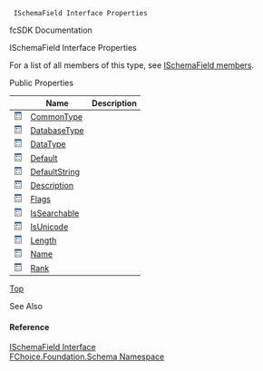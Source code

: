 ﻿     ISchemaField Interface Properties                                                   

fcSDK Documentation

ISchemaField Interface Properties

For a list of all members of this type, see [ISchemaField members](fcSDK~FChoice.Foundation.Schema.ISchemaField_members.md).

Public Properties

|   | Name | Description |
| --- | --- | --- |
| ![ Property](dotnetimages/Property.png) | [CommonType](fcSDK~FChoice.Foundation.Schema.ISchemaField~CommonType.md) |   |
| ![ Property](dotnetimages/Property.png) | [DatabaseType](fcSDK~FChoice.Foundation.Schema.ISchemaField~DatabaseType.md) |   |
| ![ Property](dotnetimages/Property.png) | [DataType](fcSDK~FChoice.Foundation.Schema.ISchemaField~DataType.md) |   |
| ![ Property](dotnetimages/Property.png) | [Default](fcSDK~FChoice.Foundation.Schema.ISchemaField~Default.md) |   |
| ![ Property](dotnetimages/Property.png) | [DefaultString](fcSDK~FChoice.Foundation.Schema.ISchemaField~DefaultString.md) |   |
| ![ Property](dotnetimages/Property.png) | [Description](fcSDK~FChoice.Foundation.Schema.ISchemaField~Description.md) |   |
| ![ Property](dotnetimages/Property.png) | [Flags](fcSDK~FChoice.Foundation.Schema.ISchemaField~Flags.md) |   |
| ![ Property](dotnetimages/Property.png) | [IsSearchable](fcSDK~FChoice.Foundation.Schema.ISchemaField~IsSearchable.md) |   |
| ![ Property](dotnetimages/Property.png) | [IsUnicode](fcSDK~FChoice.Foundation.Schema.ISchemaField~IsUnicode.md) |   |
| ![ Property](dotnetimages/Property.png) | [Length](fcSDK~FChoice.Foundation.Schema.ISchemaField~Length.md) |   |
| ![ Property](dotnetimages/Property.png) | [Name](fcSDK~FChoice.Foundation.Schema.ISchemaField~Name.md) |   |
| ![ Property](dotnetimages/Property.png) | [Rank](fcSDK~FChoice.Foundation.Schema.ISchemaField~Rank.md) |   |

[Top](#top)

See Also

#### Reference

[ISchemaField Interface](fcSDK~FChoice.Foundation.Schema.ISchemaField.md)  
[FChoice.Foundation.Schema Namespace](fcSDK~FChoice.Foundation.Schema_namespace.md)